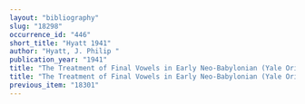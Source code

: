 ```yaml
---
layout: "bibliography"
slug: "18298"
occurrence_id: "446"
short_title: "Hyatt 1941"
author: "Hyatt, J. Philip "
publication_year: "1941"
title: "The Treatment of Final Vowels in Early Neo-Babylonian (Yale Oriental Series 23)"
title: "The Treatment of Final Vowels in Early Neo-Babylonian (Yale Oriental Series 23)"
previous_item: "18301"
---
```

